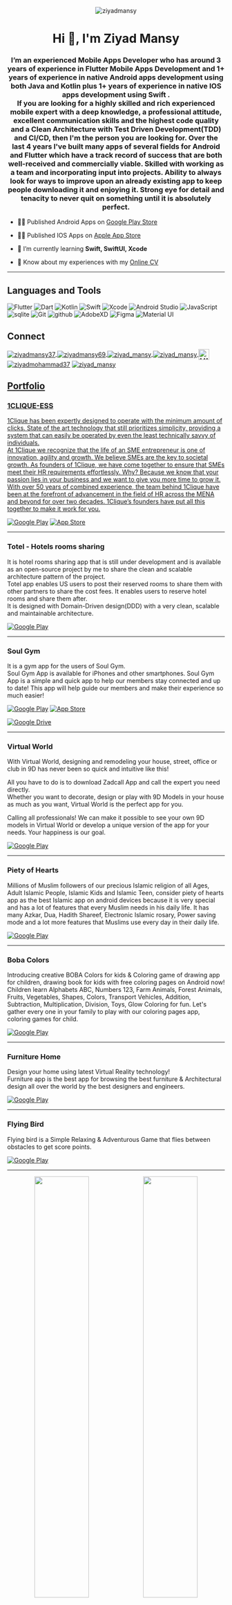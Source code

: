 

<p align="center"> <img src="https://komarev.com/ghpvc/?username=ziyadmansy&label=Profile%20views&color=0e75b6&style=flat" alt="ziyadmansy" /> </p>
<h1 align="center">Hi 👋, I'm Ziyad Mansy</h1>
<h3 align="center">I’m an experienced Mobile Apps Developer who has around 3 years of experience in Flutter Mobile Apps Development and 1+ years of experience in native Android apps development using both Java and Kotlin plus 1+ years of experience in native IOS apps development using Swift .<br/>
If you are looking for a highly skilled and rich experienced mobile expert with a deep knowledge, a professional attitude, excellent communication skills and the highest code quality and a Clean Architecture with Test Driven Development(TDD) and CI/CD, then I'm the person you are looking for. Over the last 4 years I've built many apps of several fields for Android and Flutter which have a track record of success that are both well-received and commercially viable. Skilled with working as a team and incorporating input into projects. Ability to always look for ways to improve upon an already existing app to keep people downloading it and enjoying it. Strong eye for detail and tenacity to never quit on something until it is absolutely perfect.</h3>


- 👨‍💻 Published Android Apps on [Google Play Store](https://bit.ly/ZiyadApps)

- 👨‍💻 Published IOS Apps on [Apple App Store](https://apps.apple.com/us/developer/one-clique/id1473688897)

- 📄 I’m currently learning **Swift, SwiftUI, Xcode**

- 📄 Know about my experiences with my [Online CV](https://bit.ly/ziyadmansycv)

<!-- <img align='right' src="https://media2.giphy.com/media/qgQUggAC3Pfv687qPC/giphy.gif" style="width:250px;border-radius:50%;">
 -->

<hr>

<!-- Languages and Tools -->
<h2 align="left">Languages and Tools</h3> 
<p>

<a>
<img alt="Flutter" src="https://img.shields.io/badge/Flutter-02569B?style=for-the-badge&logo=flutter&logoColor=white">
</a>
<a>
<img alt="Dart" src="https://img.shields.io/badge/Dart-0175C2?style=for-the-badge&logo=dart&logoColor=white">
</a>
<a>
<img alt="Kotlin" src="https://img.shields.io/badge/Kotlin-B125EA?style=for-the-badge&logo=kotlin&logoColor=white">
</a>
<a>
<img alt="Swift" src="https://img.shields.io/badge/Swift-F05138?style=for-the-badge&logo=swift&logoColor=white">
</a>
<a>
<img alt="Xcode" src="https://img.shields.io/badge/xcode-7F52FF?style=for-the-badge&logo=xcode&logoColor=white">
</a>
<a>
<img alt="Android Studio" src="https://img.shields.io/badge/android studio-00DE7A?style=for-the-badge&logo=android&logoColor=white">
</a>
<a>
<img alt="JavaScript" src="https://img.shields.io/badge/JavaScript-F7DF1E?style=for-the-badge&logo=javascript&logoColor=black">
</a>
<a>
<img alt="sqlite" src="https://img.shields.io/badge/SQLite-07405E?style=for-the-badge&logo=sqlite&logoColor=white">
</a>
<a>

<img alt="Git" src="https://img.shields.io/badge/-git-red?style=for-the-badge&logo=git&logoColor=white"/>
</a>
<a>
<img alt="github" src="https://img.shields.io/badge/-GitHub-black?style=for-the-badge&logo=github&logoColor=white">
</a>
<a>
<img alt="AdobeXD" src="https://img.shields.io/badge/Adobe%20XD-470137?style=for-the-badge&logo=Adobe%20XD&logoColor=#FF61F6">
</a>
<a>
<img alt="Figma" src="https://img.shields.io/badge/Figma-F24E1E?style=for-the-badge&logo=figma&logoColor=white">
</a>
<a> <img alt="Material UI" src="https://img.shields.io/badge/Material--UI-0081CB?style=for-the-badge&logo=material-ui&logoColor=white">
</a>
</p>

<!-- Connect with me -->
<h2 align="left">Connect </h2>
<p>

<a href="mailto:ziyadmohammad37@gmail.com" target="blank"><img align="center" src="https://img.shields.io/badge/Gmail-D14836?style=for-the-badge&logo=gmail&logoColor=white" alt="ziyadmansy37"/> <a href="https://fb.com/ziyadmansy69" target="blank"><img align="center" src="https://img.shields.io/badge/Facebook-1877F2?style=for-the-badge&logo=facebook&logoColor=white" alt="ziyadmansy69"/>  <a href="http://Wa.me/201023843232" target="blank"><img align="center" src="https://img.shields.io/badge/WhatsApp-25D366?style=for-the-badge&logo=whatsapp&logoColor=white" alt="ziyad_mansy"/> <a href="https://www.linkedin.com/in/ziyadmansy/" target="blank"><img align="center" src="https://img.shields.io/badge/LinkedIn-0077B5?style=for-the-badge&logo=linkedin&logoColor=white" alt="ziyad_mansy"/> <a href="https://stackoverflow.com/users/14139092" target="blank"><img align="center" src="https://aleen42.github.io/badges/src/stackoverflow.svg" alt="14139092" height=25/></a> <a href="https://www.hackerrank.com/ziyadmohammad37" target="blank"><img align="center" src="https://img.shields.io/badge/-Hackerrank-2EC866?style=for-the-badge&logo=HackerRank&logoColor=white" alt="ziyadmohammad37"/></a> <a href="https://codeforces.com/profile/ziyad_mansy" target="blank"><img align="center" src="https://img.shields.io/badge/Codeforces-445f9d?style=for-the-badge&logo=Codeforces&logoColor=white" alt="ziyad_mansy" />
</p>

<h2> Portfolio </h2>
<p>

### 1CLIQUE-ESS
1Clique has been expertly designed to operate with the minimum amount of clicks. State of the art technology that still prioritizes simplicity, providing a system that can easily be operated by even the least technically savvy of individuals.<br />
At 1Clique we recognize that the life of an SME entrepreneur is one of innovation, agility and growth. We believe SMEs are the key to societal growth. As founders of 1Clique, we have come together to ensure that SMEs meet their HR requirements effortlessly. Why? Because we know that your passion lies in your business and we want to give you more time to grow it.
With over 50 years of combined experience, the team behind 1Clique have been at the forefront of advancement in the field of HR across the MENA and beyond for over two decades. 1Clique’s founders have put all this together to make it work for you.
<p><a href="https://play.google.com/store/apps/details?id=com.onecliquesystems.one_click_app&hl=en&gl=US" target="_blank"><img alt="Google Play" src="https://img.shields.io/badge/Get%20it%20on%20google%20play-blue.svg?style=for-the-badge&logo=google-play" /></a> <a href="https://apps.apple.com/us/app/1clique-ess/id1484374387" target="_blank"><img alt="App Store" src="https://img.shields.io/badge/Get%20it%20on%20app%20store-black.svg?style=for-the-badge&logo=app-store&logoColor=white" /></a><p>

<hr>

### Totel - Hotels rooms sharing
It is hotel rooms sharing app that is still under development and is available as an open-source project by me to share the clean and scalable architecture pattern of the project.<br/>
Totel app enables US users to post their reserved rooms to share them with other partners to share the cost fees. It enables users to reserve hotel rooms and share them after.<br/>
It is designed with Domain-Driven design(DDD) with a very clean, scalable and maintainable architecture.<br/>

<p><a href="https://github.com/ziyadmansy/totel-flutter-project" target="_blank"><img alt="Google Play" src="https://img.shields.io/badge/Github-View%20on%20github-lightgrey?style=for-the-badge&logo=github" /></a><p>

<hr>

### Soul Gym
It is a gym app for the users of Soul Gym.<br />
Soul Gym App is available for iPhones and other smartphones. Soul Gym App is a simple and quick app to help our members stay connected and up to date! This app will help guide our members and make their experience so much easier!<br />

<p><a href="https://play.google.com/store/apps/details?id=com.soulgymegypt.soulgym" target="_blank"><img alt="Google Play" src="https://img.shields.io/badge/Get%20it%20on%20google%20play-blue.svg?style=for-the-badge&logo=google-play" /></a> <a href="https://apps.apple.com/bt/app/soul-gym/id1557887466" target="_blank"><img alt="App Store" src="https://img.shields.io/badge/Get%20it%20on%20app%20store-black.svg?style=for-the-badge&logo=app-store&logoColor=white" /></a><p>
<p><a href="https://drive.google.com/drive/folders/1xQZBpLnuayCNn6wepehuu2nag8oDs00s?usp=share_link" target="_blank"><img alt="Google Drive" src="https://img.shields.io/badge/Get%20it%20on%20google%20drive-white.svg?style=for-the-badge&logo=google-drive" /></a><p>

<hr>

### Virtual World

With Virtual World, designing and remodeling your house, street, office or club in 9D has never been so quick and intuitive like this!<br />

All you have to do is to download Zadcall App and call the expert you need directly.<br />
Whether you want to decorate, design or play with 9D Models in your house as much as you want, Virtual World is the perfect app for you.

Calling all professionals! We can make it possible to see your own 9D models in Virtual World or develop a unique version of the app for your needs. Your happiness is our goal.<br />

<p><a href="https://play.google.com/store/apps/details?id=com.ziyadmansy.a9dsimulator" target="_blank"><img alt="Google Play" src="https://img.shields.io/badge/Get%20it%20on%20google%20play-blue.svg?style=for-the-badge&logo=google-play" /></a><p>

<hr>

### Piety of Hearts

Millions of Muslim followers of our precious Islamic religion of all Ages, Adult Islamic People, Islamic Kids and Islamic Teen, consider piety of hearts app as the best Islamic app on android devices because it is very special and has a lot of features that every Muslim needs in his daily life.
It has many Azkar, Dua, Hadith Shareef, Electronic Islamic rosary, Power saving mode and a lot more features that Muslims use every day in their daily life.<br />

<p><a href="https://play.google.com/store/apps/details?id=com.ziyadmansy.pietyofHearts" target="_blank"><img alt="Google Play" src="https://img.shields.io/badge/Get%20it%20on%20google%20play-blue.svg?style=for-the-badge&logo=google-play" /></a><p>

<hr>

### Boba Colors

Introducing creative BOBA Colors for kids & Coloring game of drawing app for children, drawing book for kids with free coloring pages on Android now! Children learn Alphabets ABC, Numbers 123, Farm Animals, Forest Animals, Fruits, Vegetables, Shapes, Colors, Transport Vehicles, Addition, Subtraction, Multiplication, Division, Toys, Glow Coloring for fun. Let's gather every one in your family to play with our coloring pages app, coloring games for child.<br />

<p><a href="https://play.google.com/store/apps/details?id=com.ziyadmansy.BOBAColors" target="_blank"><img alt="Google Play" src="https://img.shields.io/badge/Get%20it%20on%20google%20play-blue.svg?style=for-the-badge&logo=google-play" /></a><p>

<hr>

### Furniture Home

Design your home using latest Virtual Reality technology!<br />
Furniture app is the best app for browsing the best furniture & Architectural design all over the world by the best designers and engineers.<br />


<p><a href="https://play.google.com/store/apps/details?id=com.ziyadmansy.furniture_app_demo" target="_blank"><img alt="Google Play" src="https://img.shields.io/badge/Get%20it%20on%20google%20play-blue.svg?style=for-the-badge&logo=google-play" /></a><p>

<hr>

### Flying Bird

Flying bird is a Simple Relaxing & Adventurous Game that flies between obstacles to get score points.<br />
</p>


<p><a href="https://play.google.com/store/apps/details?id=com.ziyadmansy.flappy_bird" target="_blank"><img alt="Google Play" src="https://img.shields.io/badge/Get%20it%20on%20google%20play-blue.svg?style=for-the-badge&logo=google-play" /></a> <p>

<!--

Here are some ideas to get you started:

- 🔭 I’m currently working on ...
- 🌱 I’m currently learning ...
- 👯 I’m looking to collaborate on ...
- 🤔 I’m looking for help with ...
- 💬 Ask me about ...
- 📫 How to reach me: ...
- 😄 Pronouns: ...
- ⚡ Fun fact: ...
-->

<hr>

<p align="center">
<img height="50%" width="auto" src ="https://github-readme-stats.vercel.app/api?username=ziyadmansy&show_icons=true&count_private=true&theme=darcula&hide_border=true,contribs&bg_color=00000000"><img height="50%" width="auto" src ="https://github-readme-stats.vercel.app/api/top-langs/?username=ziyadmansy&layout=compact&hide_border=true&theme=darcula&bg_color=00000000&langs_count=6&hide=jupyter%20notebook,tex,css,php"><img src ="https://github-readme-streak-stats.herokuapp.com?user=ziyadmansy&theme=darcula&hide_border=true&background=FFFFFF00">
<br>
<br>
</p>
